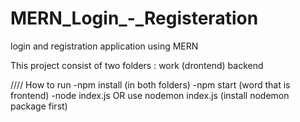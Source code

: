 # MERN_Login_-_Registeration
login and registration application  using MERN

This project consist of two folders :
work (drontend)
backend

//// How to run 
-npm install (in both folders)
-npm start (word that is frontend)
-node index.js OR use nodemon index.js (install nodemon package first)

